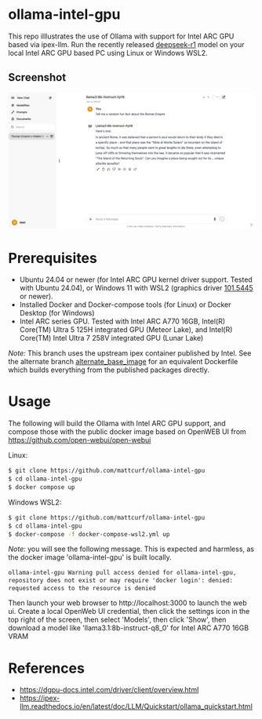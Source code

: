 # ollama-intel-gpu

This repo illlustrates the use of Ollama with support for Intel ARC GPU based via ipex-llm.  Run the recently released [deepseek-r1](https://github.com/deepseek-ai/DeepSeek-R1) model on your local Intel ARC GPU based PC using Linux or Windows WSL2.

## Screenshot
![screenshot](doc/screenshot.png)

# Prerequisites
* Ubuntu 24.04 or newer (for Intel ARC GPU kernel driver support. Tested with Ubuntu 24.04), or Windows 11 with WSL2 (graphics driver [101.5445](https://www.intel.com/content/www/us/en/download/785597/intel-arc-iris-xe-graphics-windows.html) or newer). 
* Installed Docker and Docker-compose tools (for Linux) or Docker Desktop (for Windows)
* Intel ARC series GPU. Tested with Intel ARC A770 16GB, Intel(R) Core(TM) Ultra 5 125H integrated GPU (Meteor Lake), and Intel(R) Core(TM) Intel Ultra 7 258V integrated GPU (Lunar Lake)

*Note:* This branch uses the upstream ipex container published by Intel.  See the alternate branch [alternate_base_image](https://github.com/mattcurf/ollama-intel-gpu/tree/alternate_base_image) for an equivalent Dockerfile which builds everything from the published packages directly.

# Usage

The following will build the Ollama with Intel ARC GPU support, and compose those with the public docker image based on OpenWEB UI from https://github.com/open-webui/open-webui

Linux:
```bash
$ git clone https://github.com/mattcurf/ollama-intel-gpu
$ cd ollama-intel-gpu
$ docker compose up 
```

Windows WSL2:
```bash
$ git clone https://github.com/mattcurf/ollama-intel-gpu
$ cd ollama-intel-gpu
$ docker-compose -f docker-compose-wsl2.yml up 
```

*Note:* you will see the following message.  This is expected and harmless, as the docker image 'ollama-intel-gpu' is built locally.
```
ollama-intel-gpu Warning pull access denied for ollama-intel-gpu, repository does not exist or may require 'docker login': denied: requested access to the resource is denied
```

Then launch your web browser to http://localhost:3000 to launch the web ui.  Create a local OpenWeb UI credential, then click the settings icon in the top right of the screen, then select 'Models', then click 'Show', then download a model like 'llama3.1:8b-instruct-q8_0' for Intel ARC A770 16GB VRAM

# References
* https://dgpu-docs.intel.com/driver/client/overview.html
* https://ipex-llm.readthedocs.io/en/latest/doc/LLM/Quickstart/ollama_quickstart.html
